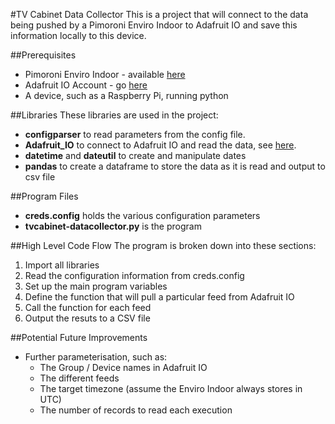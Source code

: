 #TV Cabinet Data Collector
This is a project that will connect to the data being pushed by a Pimoroni Enviro Indoor to Adafruit IO and save this information locally to this device.

##Prerequisites
- Pimoroni Enviro Indoor - available [here](https://shop.pimoroni.com/products/enviro-indoor)
- Adafruit IO Account - go [here](https://io.adafruit.com/)
- A device, such as a Raspberry Pi, running python

##Libraries
These libraries are used in the project:
- **configparser** to read parameters from the config file.
- **Adafruit_IO** to connect to Adafruit IO and read the data, see [here](https://learn.adafruit.com/welcome-to-adafruit-io/python-and-adafruit-io).
- **datetime** and **dateutil** to create and manipulate dates
- **pandas** to create a dataframe to store the data as it is read and output to csv file

##Program Files
- **creds.config** holds the various configuration parameters
- **tvcabinet-datacollector.py** is the program

##High Level Code Flow
The program is broken down into these sections:
1. Import all libraries
2. Read the configuration information from creds.config 
3. Set up the main program variables
4. Define the function that will pull a particular feed from Adafruit IO
5. Call the function for each feed
6. Output the resuts to a CSV file

##Potential Future Improvements
- Further parameterisation, such as:
	- The Group / Device names in Adafruit IO
	- The different feeds
	- The target timezone (assume the Enviro Indoor always stores in UTC)
	- The number of records to read each execution

